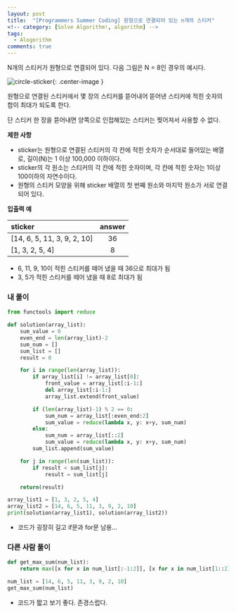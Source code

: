 ```yaml
---
layout: post
title:  "[Programmers Summer Coding] 원형으로 연결되어 있는 n개의 스티커"
<!-- category: [Solve Algorithm!, algorithm] -->
tags:
  - Alogorithm
comments: true
---
```


N개의 스티커가 원형으로 연결되어 있다. 다음 그림은 N = 8인 경우의 예시다.

![circle-sticker]({{site.url}}/assets/circle-sticker.jpg ){: .center-image }

원형으로 연결된 스티커에서 몇 장의 스티커를 뜯어내어 뜯어낸 스티커에 적힌 숫자의 합이 최대가 되도록 한다.

단 스티커 한 장을 뜯어내면 양쪽으로 인접해있는 스티커는 찢어져서 사용할 수 없다.

**제한 사항**
- sticker는 원형으로 연결된 스티커의 각 칸에 적힌 숫자가 순서대로 들어있는 배열로, 길이(N)는 1 이상 100,000 이하이다.
- sticker의 각 원소는 스티커의 각 칸에 적힌 숫자이며, 각 칸에 적힌 숫자는 1이상 100이하의 자연수이다.
- 원형의 스티커 모양을 위해 sticker 배열의 첫 번째 원소와 마지막 원소가 서로 연결되어 있다.

**입출력 예**

| sticker | answer |
|:--|:--:|
| [14, 6, 5, 11, 3, 9, 2, 10] | 36 |    
| [1, 3, 2, 5, 4] | 8  |

- 6, 11, 9, 10이 적힌 스티커를 떼어 냈을 때 36으로 최대가 됨
- 3, 5가 적힌 스티커를 떼어 냈을 때 8로 최대가 됨

### 내 풀이

```python
from functools import reduce

def solution(array_list):
    sum_value = 0
    even_end = len(array_list)-2
    sum_num = []
    sum_list = []
    result = 0

    for i in range(len(array_list)):
        if array_list[i] != array_list[0]:
            front_value = array_list[:i-1:]
            del array_list[:i-1:]
            array_list.extend(front_value)

        if (len(array_list)-1) % 2 == 0:
            sum_num = array_list[:even_end:2]
            sum_value = reduce(lambda x, y: x+y, sum_num)
        else:
            sum_num = array_list[::2]
            sum_value = reduce(lambda x, y: x+y, sum_num)
        sum_list.append(sum_value)

    for j in range(len(sum_list)):
        if result < sum_list[j]:
            result = sum_list[j]

    return(result)

array_list1 = [1, 3, 2, 5, 4]
array_list2 = [14, 6, 5, 11, 3, 9, 2, 10]
print(solution(array_list1), solution(array_list2))
```

- 코드가 굉장히 길고 if문과 for문 남용...

### 다른 사람 풀이

```python
def get_max_sum(num_list):    
    return max([x for x in num_list[:-1:2]], [x for x in num_list[1::2]], key=sum)

num_list = [14, 6, 5, 11, 3, 9, 2, 10]
get_max_sum(num_list)
```

- 코드가 짧고 보기 좋다. 존경스럽다.
